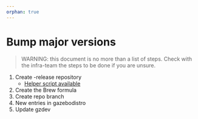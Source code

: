 ```yaml
---
orphan: true
---
```

# Bump major versions

> WARNING: this document is no more than a list of steps. Check with the infra-team
> the steps to be done if you are unsure.

 1. Create -release repository
    * [Helper script available](https://github.com/gazebo-tooling/release-tools/blob/master/release-repo-scripts/README.md#bump_major_versionbash)
 1. Create the Brew formula
 1. Create repo branch
 1. New entries in gazebodistro
 1. Update gzdev
